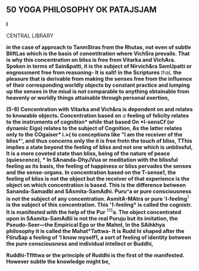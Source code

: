 ## **50 YOGA PHILOSOPHY OK PATAJSJAM**

**I**

CENTRAL LIBRARY

**in the case of approach to TanmStras from the Rhutas, not even of subtle BliftLas which is the basis of coneetitration where VichSra prevails. That is why this concentration on bliss is free from Vitarka and VichAra. Spoken in terms of Sain&patti, it is the subject of Nirvich&ra SamUpatti or engrossment free from reasoning- It is salt! in the Scriptures** thaL **the pleasure that is derivable from making the senses free from the influence of their corresponding worldly objects by constant practice and lumping up the senses in the miud is not comparable to anything obtainable from heavenly or worldly things attainable through personal exertion,**

**(5-8) Concentration with Vitarka and Vich&ra is dependent on and relates to knowable objects. Concentration based on** *a* **feeling of felicity relates to the instruments of cognition\* while that based On \*I-sensCf (or dynamic Eigo) relates to the subject of Cognition, As the latter relates only to the COgaiser\* i.»( to conceptions like "I am the receiver of the bliss\*', and thus concerns only the it is free frotn the touch of bliss, TThis implies a state beyond the feeling of bliss and not one which is unblissful, It is a more coveted state than bliss, being of the nature of peace (quiescence), \* In SAnanda-DhyJVua or meditation with the blissful feeling as its basis, the feeling of happiness or bliss pervades the senses and the sense-organs. In concentration based on the T-sense1, the feeling of bliss is not the object but the receiver of that experience is the object on which concentration is based. This is the difference between Sananda-Samadbi and SAsmita-SamAdhi. Puru^a or pure consciousness is not the subject of any concentration. AsmitA-MAtra or pure 'I-feeling**<sup>1</sup> **is the subject of this concentration. This '1-feeling\* is called the cognistr. It is manifested with the help of the Pur** <sup>115</sup>**a. The object concentrated upon in SAsmita-SamAdlii is not the real Puruju but its imitation, the Pseudo-Seer—the Empirical Ego or the Mahnt, In the SAihkhya philosophy it is called the Mahat\*Tattwa- It is Rudd hi shaped after the Ftiru\$ap a feeling of 'I know myself1, a sort of feeling of identity between the pure consciousness and individual intellect or Buddhi,**

**Ruddhi-Tflttwa or the principle of Ruddhi is the first of the manifested. However subtle the knowledge might be,**